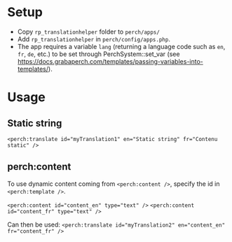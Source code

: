 # Setup
- Copy `rp_translationhelper` folder to `perch/apps/`
- Add `rp_translationhelper` in `perch/config/apps.php`.
- The app requires a variable `lang` (returning a language code such as `en`, `fr`, `de`, etc.) to be set through PerchSystem::set_var (see https://docs.grabaperch.com/templates/passing-variables-into-templates/).

# Usage
## Static string
`<perch:translate id="myTranslation1" en="Static string" fr="Contenu static" />`

## perch:content
To use dynamic content coming from `<perch:content />`, specify the id in `<perch:template />`.

`<perch:content id="content_en" type="text" />`
`<perch:content id="content_fr" type="text" />`

Can then be used:
`<perch:translate id="myTranslation2" en="content_en" fr="content_fr" />`